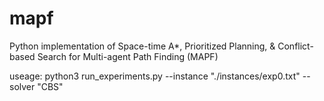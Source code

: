 # mapf
Python implementation of Space-time A*, Prioritized Planning, &amp; Conflict-based Search for Multi-agent Path Finding (MAPF)


useage:
python3 run_experiments.py --instance "./instances/exp0.txt" --solver "CBS"

